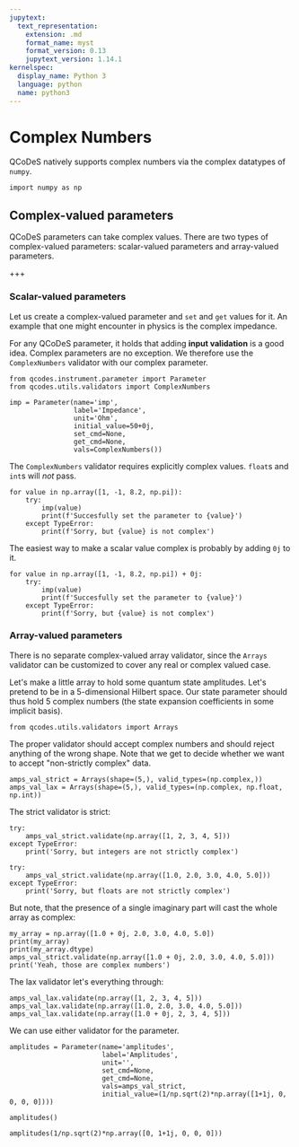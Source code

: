 ```yaml
---
jupytext:
  text_representation:
    extension: .md
    format_name: myst
    format_version: 0.13
    jupytext_version: 1.14.1
kernelspec:
  display_name: Python 3
  language: python
  name: python3
---
```


# Complex Numbers

QCoDeS natively supports complex numbers via the complex datatypes of `numpy`.

```{code-cell} ipython3
import numpy as np
```

## Complex-valued parameters

QCoDeS parameters can take complex values. There are two types of complex-valued parameters: scalar-valued parameters and array-valued parameters.

+++

### Scalar-valued parameters

Let us create a complex-valued parameter and `set` and `get` values for it. An example that one might encounter in physics is the complex impedance.

For any QCoDeS parameter, it holds that adding **input validation** is a good idea. Complex parameters are no exception. We therefore use the `ComplexNumbers` validator with our complex parameter.

```{code-cell} ipython3
from qcodes.instrument.parameter import Parameter
from qcodes.utils.validators import ComplexNumbers
```

```{code-cell} ipython3
imp = Parameter(name='imp',
                label='Impedance',
                unit='Ohm',
                initial_value=50+0j,
                set_cmd=None,
                get_cmd=None,
                vals=ComplexNumbers())
```

The `ComplexNumbers` validator requires explicitly complex values. `float`s and `int`s will *not* pass.

```{code-cell} ipython3
for value in np.array([1, -1, 8.2, np.pi]):
    try:
        imp(value)
        print(f'Succesfully set the parameter to {value}')
    except TypeError:
        print(f'Sorry, but {value} is not complex')
```

The easiest way to make a scalar value complex is probably by adding `0j` to it.

```{code-cell} ipython3
for value in np.array([1, -1, 8.2, np.pi]) + 0j:
    try:
        imp(value)
        print(f'Succesfully set the parameter to {value}')
    except TypeError:
        print(f'Sorry, but {value} is not complex')
```

### Array-valued parameters

There is no separate complex-valued array validator, since the `Arrays` validator can be customized to cover any real or complex valued case.

Let's make a little array to hold some quantum state amplitudes. Let's pretend to be in a 5-dimensional Hilbert space. Our state parameter should thus hold 5 complex numbers (the state expansion coefficients in some implicit basis).

```{code-cell} ipython3
from qcodes.utils.validators import Arrays
```

The proper validator should accept complex numbers and should reject anything of the wrong shape. Note that we get to decide whether we want to accept "non-strictly complex" data.

```{code-cell} ipython3
amps_val_strict = Arrays(shape=(5,), valid_types=(np.complex,))
amps_val_lax = Arrays(shape=(5,), valid_types=(np.complex, np.float, np.int))
```

The strict validator is strict:

```{code-cell} ipython3
try:
    amps_val_strict.validate(np.array([1, 2, 3, 4, 5]))
except TypeError:
    print('Sorry, but integers are not strictly complex')

try:
    amps_val_strict.validate(np.array([1.0, 2.0, 3.0, 4.0, 5.0]))
except TypeError:
    print('Sorry, but floats are not strictly complex')
```

But note, that the presence of a single imaginary part will cast the whole array as complex:

```{code-cell} ipython3
my_array = np.array([1.0 + 0j, 2.0, 3.0, 4.0, 5.0])
print(my_array)
print(my_array.dtype)
amps_val_strict.validate(np.array([1.0 + 0j, 2.0, 3.0, 4.0, 5.0]))
print('Yeah, those are complex numbers')
```

The lax validator let's everything through:

```{code-cell} ipython3
amps_val_lax.validate(np.array([1, 2, 3, 4, 5]))
amps_val_lax.validate(np.array([1.0, 2.0, 3.0, 4.0, 5.0]))
amps_val_lax.validate(np.array([1.0 + 0j, 2, 3, 4, 5]))
```

We can use either validator for the parameter.

```{code-cell} ipython3
amplitudes = Parameter(name='amplitudes',
                       label='Amplitudes',
                       unit='',
                       set_cmd=None,
                       get_cmd=None,
                       vals=amps_val_strict,
                       initial_value=(1/np.sqrt(2)*np.array([1+1j, 0, 0, 0, 0])))
```

```{code-cell} ipython3
amplitudes()
```

```{code-cell} ipython3
amplitudes(1/np.sqrt(2)*np.array([0, 1+1j, 0, 0, 0]))
```
